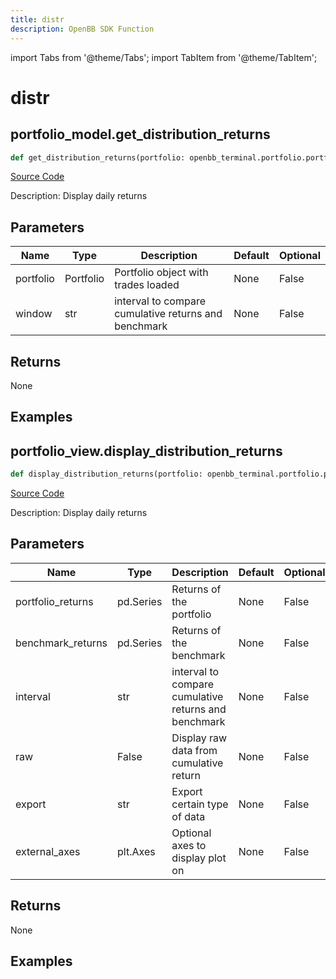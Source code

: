 ```yaml
---
title: distr
description: OpenBB SDK Function
---
```


import Tabs from '@theme/Tabs';
import TabItem from '@theme/TabItem';

# distr

<Tabs>
<TabItem value="model" label="Model" default>

## portfolio_model.get_distribution_returns

```python title='openbb_terminal/portfolio/portfolio_model.py'
def get_distribution_returns(portfolio: openbb_terminal.portfolio.portfolio_model.PortfolioModel, window: str) -> None:
```
[Source Code](https://github.com/OpenBB-finance/OpenBBTerminal/tree/main/openbb_terminal/portfolio/portfolio_model.py#L1415)

Description: Display daily returns

## Parameters

| Name | Type | Description | Default | Optional |
| ---- | ---- | ----------- | ------- | -------- |
| portfolio | Portfolio | Portfolio object with trades loaded | None | False |
| window | str | interval to compare cumulative returns and benchmark | None | False |

## Returns

None

## Examples



</TabItem>
<TabItem value="view" label="View">

## portfolio_view.display_distribution_returns

```python title='openbb_terminal/portfolio/portfolio_view.py'
def display_distribution_returns(portfolio: openbb_terminal.portfolio.portfolio_model.PortfolioModel, window: str, raw: bool, export: str, external_axes: Union[matplotlib.axes._axes.Axes, NoneType]) -> None:
```
[Source Code](https://github.com/OpenBB-finance/OpenBBTerminal/tree/main/openbb_terminal/portfolio/portfolio_view.py#L539)

Description: Display daily returns

## Parameters

| Name | Type | Description | Default | Optional |
| ---- | ---- | ----------- | ------- | -------- |
| portfolio_returns | pd.Series | Returns of the portfolio | None | False |
| benchmark_returns | pd.Series | Returns of the benchmark | None | False |
| interval | str | interval to compare cumulative returns and benchmark | None | False |
| raw | False | Display raw data from cumulative return | None | False |
| export | str | Export certain type of data | None | False |
| external_axes | plt.Axes | Optional axes to display plot on | None | False |

## Returns

None

## Examples



</TabItem>
</Tabs>
